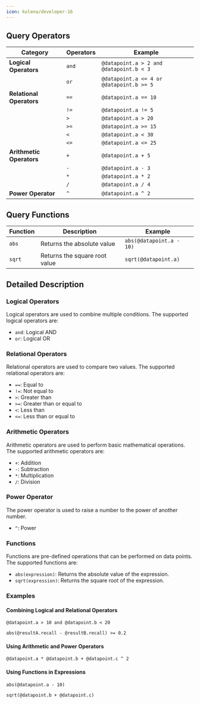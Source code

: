 ```yaml
---
icon: kolena/developer-16
---
```


## Query Operators

| **Category**          | **Operators**     | **Example**          |
|-----------------------|-------------------|----------------------|
| **Logical Operators** | `and`             | `@datapoint.a > 2 and @datapoint.b < 3`    |
|                       | `or`              | `@datapoint.a <= 4 or @datapoint.b >= 5`     |
| **Relational Operators** | `==`            | `@datapoint.a == 10`  |
|                       | `!=`              | `@datapoint.a != 5`   |
|                       | `>`               | `@datapoint.a > 20`   |
|                       | `>=`              | `@datapoint.a >= 15`  |
|                       | `<`               | `@datapoint.a < 30`   |
|                       | `<=`              | `@datapoint.a <= 25`  |
| **Arithmetic Operators** | `+`            | `@datapoint.a + 5`    |
|                       | `-`               | `@datapoint.a - 3`    |
|                       | `*`               | `@datapoint.a * 2`    |
|                       | `/`               | `@datapoint.a / 4`    |
| **Power Operator**    | `^`               | `@datapoint.a ^ 2`    |

## Query Functions

| **Function** | **Description**                  | **Example**                          |
|--------------|----------------------------------|--------------------------------------|
| `abs`        | Returns the absolute value       | `abs(@datapoint.a - 10)`            |
| `sqrt`       | Returns the square root value    | `sqrt(@datapoint.a)`                |

## Detailed Description

### Logical Operators

Logical operators are used to combine multiple conditions. The supported logical operators are:

- `and`: Logical AND
- `or`: Logical OR

### Relational Operators

Relational operators are used to compare two values. The supported relational operators are:

- `==`: Equal to
- `!=`: Not equal to
- `>`: Greater than
- `>=`: Greater than or equal to
- `<`: Less than
- `<=`: Less than or equal to

### Arithmetic Operators

Arithmetic operators are used to perform basic mathematical operations. The supported arithmetic operators are:

- `+`: Addition
- `-`: Subtraction
- `*`: Multiplication
- `/`: Division

### Power Operator

The power operator is used to raise a number to the power of another number.

- `^`: Power

### Functions

Functions are pre-defined operations that can be performed on data points. The supported functions are:

- `abs(expression)`: Returns the absolute value of the expression.
- `sqrt(expression)`: Returns the square root of the expression.

### Examples

#### Combining Logical and Relational Operators

```dsl
@datapoint.a > 10 and @datapoint.b < 20

abs(@resultA.recall - @resultB.recall) >= 0.2
```

#### Using Arithmetic and Power Operators

```dsl
@datapoint.a * @datapoint.b + @datapoint.c ^ 2
```

#### Using Functions in Expressions

```dsl
abs(@datapoint.a - 10)

sqrt(@datapoint.b + @datapoint.c)
```

